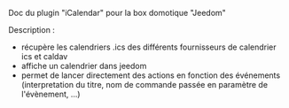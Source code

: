 Doc du plugin "iCalendar" pour la box domotique "Jeedom"

Description :
- récupère les calendriers .ics des différents fournisseurs de calendrier ics et caldav 
- affiche un calendrier dans jeedom
- permet de lancer directement des actions en fonction des événements (interpretation du titre, nom de commande passée en paramètre de l'évènement, ...)
